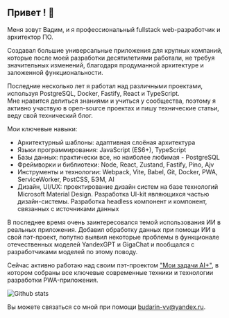 ## Привет ! 👋

Меня зовут Вадим, и я профессиональный fullstack web-разработчик и архитектор ПО. 

Создавал большие универсальные приложения для крупных компаний, которые после моей разработки десятилетиями работали, не требуя значительных изменений, благодаря продуманной архитектуре и заложенной функциональности.

Последние несколько лет я работал над различными проектами, используя PostgreSQL, Docker, Fastify, React и TypeScript. <br />
Мне нравится делиться знаниями и учиться у сообщества, поэтому я активно участвую в open-source проектах и пишу технические статьи, веду свой технический блог. 

Мои ключевые навыки:

- Архитектурный шаблоны: адаптивная слоёная архитектура
- Языки программирования: JavaScript (ES6+), TypeScript
- Базы данных: практически все, но наиболее любимая - PostgreSQL
- Фреймворки и библиотеки: Node, React, Zustand, Fastify, Pino, Ajv
- Инструменты и технологии: Webpack, Vite, Babel, Git, Docker, PWA, ServiceWorker, PostCSS, БЭМ, AI
- Дизайн, UI/UX: проектирование дизайн систем на базе технологий Microsoft Material Design. Разработка UI-kit являющихся частью дизайн-системы. Разработка headless компонент и компонент, связанных с источниками данных

В последнее время очень заинтересовался темой использования ИИ в реальных приложения. Добавил обработку данных при помощи ИИ в свой пэт-проект, попутно выявил некоторые проблемы в функционале отечественных моделей YandexGPT и GigaChat и пообщался с разработчиками моделей по этому поводу.

Сейчас активно работаю над своим пэт-проектом ["Мои задачи AI+"](https://github.com/budarin/my-tasks), в котором собраны все ключевые современные техники и технологии разработки PWA-приложения.

![Github stats](https://github-readme-stats.vercel.app/api?username=budarin)

Вы можете связаться со мной при помощи budarin-vv@yandex.ru.

<!--
**budarin/budarin** is a ✨ _special_ ✨ repository because its `README.md` (this file) appears on your GitHub profile.

Here are some ideas to get you started:

- 🔭 I’m currently working on ...
- 🌱 I’m currently learning ...
- 👯 I’m looking to collaborate on ...
- 🤔 I’m looking for help with ...
- 💬 Ask me about ...
- 📫 How to reach me: ...
- 😄 Pronouns: ...
- ⚡ Fun fact: ...
-->
